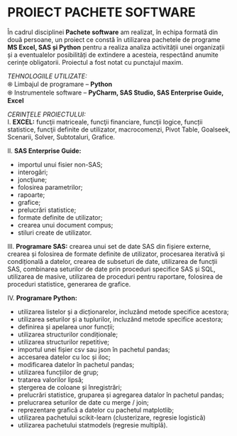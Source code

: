 # PROIECT PACHETE SOFTWARE

În cadrul disciplinei **Pachete software** am realizat, în echipa formată din două persoane, un proiect ce constă în utilizarea pachetele de programe **MS Excel, SAS și Python** pentru a realiza analiza activității unei organizații și a eventualelor posibilități de extindere a acesteia, respectând anumite cerințe obligatorii. Proiectul a fost notat cu punctajul maxim.

*TEHNOLOGIILE UTILIZATE:*  <br />
֍ Limbajul de programare – **Python** <br />
֍ Instrumentele software – **PyCharm, SAS Studio, SAS Enterprise Guide, Excel** <br />

*CERINȚELE PROIECTULUI:* <br />
I. **EXCEL:** funcţii matriceale, funcţii financiare, funcţii logice, funcții statistice, funcţii definite de utilizator, macrocomenzi, Pivot Table, Goalseek, Scenarii, Solver, Subtotaluri, Grafice.

II. **SAS Enterprise Guide:**
-	importul unui fisier non-SAS; 
-	interogări;
-	joncţiune;
-	folosirea parametrilor;
-	rapoarte;
-	grafice;
-	prelucrări statistice;
-	formate definite de utilizator;
-	crearea unui document compus;
-	stiluri create de utilizator.

III. **Programare SAS:** crearea unui set de date SAS din fișiere externe, crearea și folosirea de formate definite de utilizator, procesarea iterativă și condițională a datelor, crearea de subseturi de date, utilizarea de funcții SAS, combinarea seturilor de date prin proceduri specifice SAS și SQL, utilizarea de masive, utilizarea de proceduri pentru raportare, folosirea de proceduri statistice, generarea de grafice.

IV. **Programare Python:**
-	utilizarea listelor și a dicționarelor, incluzând metode specifice acestora;
-	utilizarea seturilor și a tuplurilor, incluzând metode specifice acestora;
-	definirea și apelarea unor funcții;
-	utilizarea structurilor condiționale;
-	utilizarea structurilor repetitive;
-	importul unei fișier csv sau json în pachetul pandas;
-	accesarea datelor cu loc și iloc;
-	modificarea datelor în pachetul pandas;
-	utilizarea funcțiilor de grup;
-	tratarea valorilor lipsă;
-	ștergerea de coloane și înregistrări;
-	prelucrări statistice, gruparea și agregarea datalor în pachetul pandas;
-	prelucrarea seturilor de date cu merge / join;
-	reprezentare grafică a datelor cu pachetul matplotlib;
-	utilizarea pachetului scikit-learn (clusterizare, regresie logistică)
-	utilizarea pachetului statmodels (regresie multiplă).
